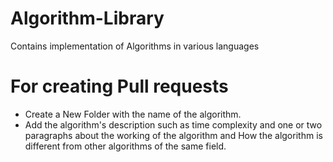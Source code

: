# Algorithm-Library
Contains implementation of Algorithms in various languages

# For creating Pull requests 
- Create a New Folder with the name of the algorithm.
- Add the algorithm's description such as time complexity and one or two paragraphs about the working of the algorithm and How the algorithm is different from other algorithms of the same field.
